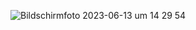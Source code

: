 ![Bildschirmfoto 2023-06-13 um 14 29 54](https://github.com/Fernandez-Ana/visit_count/assets/123948055/5c1847a7-9320-474c-99a2-9a15e468503f)
